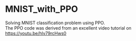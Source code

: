 # MNIST_with_PPO
Solving MNIST classification problem using PPO.\
The PPO code was derived from an excellent video tutorial on https://youtu.be/hlv79rcHws0

